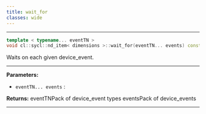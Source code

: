 ```yaml
---
title: wait_for
classes: wide
---
```



---

```cpp
template < typename... eventTN >
void cl::sycl::nd_item< dimensions >::wait_for(eventTN... events) const
```


Waits on each given device_event. 


---
**Parameters:**

 - `eventTN... events`
: 

**Returns:** eventTNPack of device_event types eventsPack of device_events 

---
